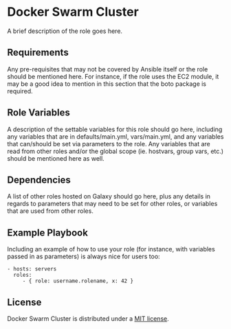 # Docker Swarm Cluster

A brief description of the role goes here.

## Requirements

Any pre-requisites that may not be covered by Ansible itself or the role should
be mentioned here. For instance, if the role uses the EC2 module, it may be a
good idea to mention in this section that the boto package is required.

## Role Variables

A description of the settable variables for this role should go here, including
any variables that are in defaults/main.yml, vars/main.yml, and any variables
that can/should be set via parameters to the role. Any variables that are read
from other roles and/or the global scope (ie. hostvars, group vars, etc.) should
be mentioned here as well.

## Dependencies

A list of other roles hosted on Galaxy should go here, plus any details in
regards to parameters that may need to be set for other roles, or variables that
are used from other roles.

## Example Playbook

Including an example of how to use your role (for instance, with variables
passed in as parameters) is always nice for users too:

    - hosts: servers
      roles:
         - { role: username.rolename, x: 42 }

## License

Docker Swarm Cluster is distributed under a
[MIT license](https://github.com/wolfgangwazzlestrauss/ansible-role-docker-swarm-cluster/blob/master/LICENSE.md).
